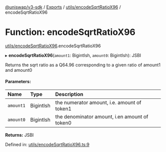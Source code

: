 [@uniswap/v3-sdk](../README.md) / [Exports](../modules.md) / [utils/encodeSqrtRatioX96](../modules/utils_encodesqrtratiox96.md) / encodeSqrtRatioX96

# Function: encodeSqrtRatioX96

[utils/encodeSqrtRatioX96](../modules/utils_encodesqrtratiox96.md).encodeSqrtRatioX96

▸ **encodeSqrtRatioX96**(`amount1`: BigintIsh, `amount0`: BigintIsh): JSBI

Returns the sqrt ratio as a Q64.96 corresponding to a given ratio of amount1 and amount0

#### Parameters:

| Name | Type | Description |
| :------ | :------ | :------ |
| `amount1` | BigintIsh | the numerator amount, i.e. amount of token1 |
| `amount0` | BigintIsh | the denominator amount, i.en amount of token0 |

**Returns:** JSBI

Defined in: [utils/encodeSqrtRatioX96.ts:9](https://github.com/Uniswap/uniswap-v3-sdk/blob/c42b4d4/src/utils/encodeSqrtRatioX96.ts#L9)
